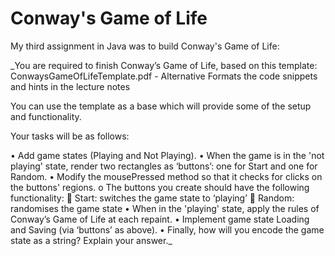 # Conway's Game of Life

My third assignment in Java was to build Conway's Game of Life:

_You are required to finish Conway’s Game of Life, based on this template:  ConwaysGameOfLifeTemplate.pdf - Alternative Formats the code snippets and hints in the lecture notes

You can use the template as a base which will provide some of the setup and functionality. 

Your tasks will be as follows:

•	Add game states (Playing and Not Playing).
•	When the game is in the 'not playing' state, render two rectangles as ‘buttons’: one for Start and one for Random.
•	Modify the mousePressed method so that it checks for clicks on the buttons' regions.
o	The buttons you create should have the following functionality:
	Start: switches the game state to ‘playing’
	Random: randomises the game state
•	When in the 'playing' state, apply the rules of Conway’s Game of Life at each repaint.
•	Implement game state Loading and Saving (via ‘buttons’ as above). 
•	Finally, how will you encode the game state as a string?  Explain your answer._

